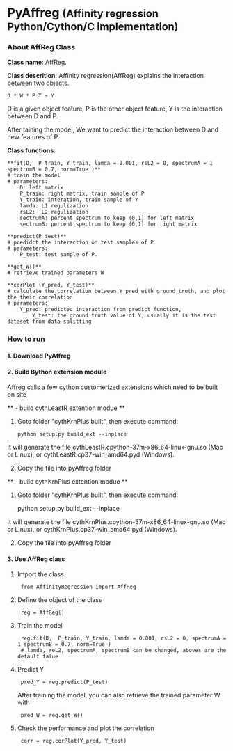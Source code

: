 # PyAffreg  <span style="font-size:smaller;">(Affinity regression  Python/Cython/C implementation)</span>

### About AffReg Class
**Class name**: AffReg. 

**Class descrition**: Affinity regression(AffReg) explains the interaction between two objects.

    D * W * P.T ~ Y
D is a given object feature, P is the other object feature, Y is the interaction between D and P.

After taining the model, We want to predict the interaction between D and new features of P.

**Class functions**: 

	**fit(D,  P_train, Y_train, lamda = 0.001, rsL2 = 0, spectrumA = 1 spectrumB = 0.7, norm=True )**
	# train the model 
	# parameters:		
		D: left matrix
		P_train: right matrix, train sample of P
		Y_train: interation, train sample of Y
		lamda: L1 regulization
		rsL2:  L2 regulization
		sectrumA: percent spectrum to keep (0,1] for left matrix
		sectrumB: percent spectrum to keep (0,1] for right matrix
	
	**predict(P_test)**
	# predidct the interaction on test samples of P
	# parameters:
		P_test: test sample of P. 
	
	**get_W()**
	# retrieve trained parameters W
        
	**corPlot (Y_pred, Y_test)**
	# calculate the correlation between Y_pred with ground truth, and plot the their correlation
	# parameters:
		Y_pred: predicted interaction from predict function, 
	    	Y_test: the ground truth value of Y, usually it is the test dataset from data splitting
					
### How to run

#### 1. Download PyAffreg
#### 2. Build Bython extension module

Affreg calls a few cython customerized extensions which need to be built on site

** - build cythLeastR extention modue **
    
1)  Goto folder "cythKrnPlus built", then execute command:
 
        python setup.py build_ext --inplace

It will generate the file cythLeastR.cpython-37m-x86_64-linux-gnu.so (Mac or Linux), or cythLeastR.cp37-win_amd64.pyd (Windows). 
    
2) Copy the file into pyAffreg folder

** - build cythKrnPlus extention modue **
    
1) Goto folder "cythKrnPlus built", then execute command:

    python setup.py build_ext --inplace
    
It will generate the file cythKrnPlus.cpython-37m-x86_64-linux-gnu.so (Mac or Linux), or cythKrnPlus.cp37-win_amd64.pyd (Windows). 
    
2) Copy the file into pyAffreg folder

#### 3. Use AffReg class

1) Import the class
        
        from AffinityRegression import AffReg

2) Define the object of the class
        
        reg = AffReg()

3) Train the model
        
        reg.fit(D,  P_train, Y_train, lamda = 0.001, rsL2 = 0, spectrumA = 1 spectrumB = 0.7, norm=True )
        # lamda, reL2, spectrumA, spectrumB can be changed, aboves are the default falue
4) Predict Y
        
        pred_Y = reg.predict(P_test)
   After training the model, you can also retrieve the trained parameter W with
        
        pred_W = reg.get_W()
5) Check the performance and plot the correlation
        
        corr = reg.corPlot(Y_pred, Y_test)


